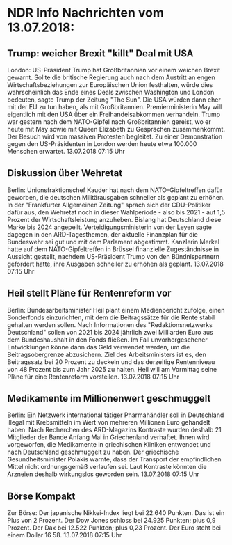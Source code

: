 # NDR Info Nachrichten vom 13.07.2018:


## Trump: weicher Brexit "killt" Deal mit USA
London: US-Präsident Trump hat Großbritannien vor einem weichen Brexit gewarnt. Sollte die britische Regierung auch nach dem Austritt an engen Wirtschaftsbeziehungen zur Europäischen Union festhalten, würde dies wahrscheinlich das Ende eines Deals zwischen Washington und London bedeuten, sagte Trump der Zeitung "The Sun". Die USA würden dann eher mit der EU zu tun haben, als mit Großbritannien. Premierministerin May will eigentlich mit den USA über ein Freihandelsabkommen verhandeln. Trump war gestern nach dem NATO-Gipfel nach Großbritannien gereist, wo er heute mit May sowie mit Queen Elizabeth zu Gesprächen zusammenkommt. Der Besuch wird von massiven Protesten begleitet. Zu einer Demonstration gegen den US-Präsidenten in London werden heute etwa 100.000 Menschen erwartet. 13.07.2018 07:15 Uhr 

## Diskussion über Wehretat
Berlin: Unionsfraktionschef Kauder hat nach dem NATO-Gipfeltreffen dafür geworben, die deutschen Militärausgaben schneller als geplant zu erhöhen. In der "Frankfurter Allgemeinen Zeitung" sprach sich der CDU-Politiker dafür aus, den Wehretat noch in dieser Wahlperiode - also bis 2021 - auf 1,5 Prozent der Wirtschaftsleistung anzuheben. Bislang hat Deutschland diese Marke bis 2024 angepeilt. Verteidigungsministerin von der Leyen sagte dagegen in den ARD-Tagesthemen, der aktuelle Finanzplan für die Bundeswehr sei gut und mit dem Parlament abgestimmt. Kanzlerin Merkel hatte auf dem NATO-Gipfeltreffen in Brüssel finanzielle Zugeständnisse in Aussicht gestellt, nachdem US-Präsident Trump von den Bündnispartnern gefordert hatte, ihre Ausgaben schneller zu erhöhen als geplant. 13.07.2018 07:15 Uhr 

## Heil stellt Pläne für Rentenreform vor
Berlin: Bundesarbeitsminister Heil plant einem Medienbericht zufolge, einen Sonderfonds einzurichten, mit dem die Beitragssätze für die Rente stabil gehalten werden sollen. Nach Informationen des "Redaktionsnetzwerks Deutschland" sollen von 2021 bis 2024 jährlich zwei Milliarden Euro aus dem Bundeshaushalt in den Fonds fließen. Im Fall unvorhergesehener Entwicklungen könne dann das Geld verwendet werden, um die Beitragsobergrenze abzusichern. Ziel des Arbeitsministers ist es, den Beitragssatz bei 20 Prozent zu deckeln und das derzeitige Rentenniveau von 48 Prozent bis zum Jahr 2025 zu halten. Heil will am Vormittag seine Pläne für eine Rentenreform vorstellen. 13.07.2018 07:15 Uhr 

## Medikamente im Millionenwert geschmuggelt
Berlin: Ein Netzwerk international tätiger Pharmahändler soll in Deutschland illegal mit Krebsmitteln im Wert von mehreren Millionen Euro gehandelt haben. Nach Recherchen des ARD-Magazins Kontraste wurden deshalb 21 Mitglieder der Bande Anfang Mai in Griechenland verhaftet. Ihnen wird vorgeworfen, die Medikamente in griechischen Kliniken entwendet und nach Deutschland geschmuggelt zu haben. Der griechische Gesundheitsminister Polakis warnte, dass der Transport der empfindlichen Mittel nicht ordnungsgemäß verlaufen sei. Laut Kontraste könnten die Arzneien deshalb wirkungslos geworden sein. 13.07.2018 07:15 Uhr 

## Börse Kompakt
Zur Börse: Der japanische Nikkei-Index liegt bei 22.640 Punkten. Das ist ein Plus von 2 Prozent. Der Dow Jones schloss bei 24.925 Punkten; plus 0,9 Prozent. Der Dax bei 12.522 Punkten; plus 0,23 Prozent. Der Euro steht bei einem Dollar 16 58. 13.07.2018 07:15 Uhr 
